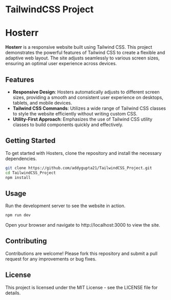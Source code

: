 # TailwindCSS Project
# Hosterr

**Hosterr** is a responsive website built using Tailwind CSS. This project demonstrates the powerful features of Tailwind CSS to create a flexible and adaptive web layout. The site adjusts seamlessly to various screen sizes, ensuring an optimal user experience across devices.

## Features

- **Responsive Design**: Hosters automatically adjusts to different screen sizes, providing a smooth and consistent user experience on desktops, tablets, and mobile devices.
- **Tailwind CSS Commands**: Utilizes a wide range of Tailwind CSS classes to style the website efficiently without writing custom CSS.
- **Utility-First Approach**: Emphasizes the use of Tailwind CSS utility classes to build components quickly and effectively.

## Getting Started

To get started with Hosters, clone the repository and install the necessary dependencies.

```bash
git clone https://github.com/addygupta21/TailwindCSS_Project.git
cd TailwindCSS_Project
npm install
```

## Usage
Run the development server to see the website in action.

```bash
npm run dev 
```
Open your browser and navigate to http://localhost:3000 to view the site.

## Contributing
Contributions are welcome! Please fork this repository and submit a pull request for any improvements or bug fixes.

## License
This project is licensed under the MIT License - see the LICENSE file for details.